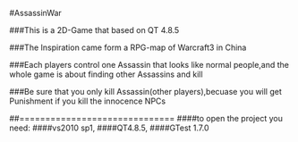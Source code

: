 #AssassinWar

###This is a 2D-Game that based on QT 4.8.5

###The Inspiration came form a RPG-map of Warcraft3 in China

###Each players control one Assassin that looks like normal people,and the whole game is about finding other Assassins and kill

###Be sure that you only kill Assassin(other players),becuase you will get Punishment if you kill the innocence NPCs

##==============================
####to open the project you need:
####vs2010 sp1,
####QT4.8.5,
####GTest 1.7.0
